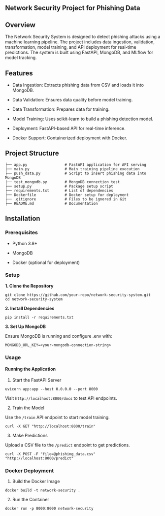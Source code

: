 ## Network Security Project for Phishing Data


## Overview

The Network Security System is designed to detect phishing attacks using a machine learning pipeline. The project includes data ingestion, validation, transformation, model training, and API deployment for real-time predictions. The system is built using FastAPI, MongoDB, and MLflow for model tracking.

## Features

- Data Ingestion: Extracts phishing data from CSV and loads it into MongoDB.

- Data Validation: Ensures data quality before model training.

- Data Transformation: Prepares data for training.

- Model Training: Uses scikit-learn to build a phishing detection model.

- Deployment: FastAPI-based API for real-time inference.

- Docker Support: Containerized deployment with Docker.

## Project Structure

```
├── app.py                 # FastAPI application for API serving
├── main.py                # Main training pipeline execution
├── push_data.py           # Script to insert phishing data into MongoDB
├── test_mongodb.py        # MongoDB connection test
├── setup.py               # Package setup script
├── requirements.txt       # List of dependencies
├── Dockerfile             # Docker setup for deployment
├── .gitignore             # Files to be ignored in Git
├── README.md              # Documentation

```

## Installation

### Prerequisites

- Python 3.8+

- MongoDB

- Docker (optional for deployment)

### Setup

**1. Clone the Repository**
```
git clone https://github.com/your-repo/network-security-system.git
cd network-security-system
```

**2. Install Dependencies**
```
pip install -r requirements.txt
```

**3. Set Up MongoDB**

Ensure MongoDB is running and configure .env with:
```
MONGODB_URL_KEY=<your-mongodb-connection-string>
```

### Usage

#### Running the Application

1. Start the FastAPI Server

```
uvicorn app:app --host 0.0.0.0 --port 8000
```
Visit `http://localhost:8000/docs` to test API endpoints.

2. Train the Model

Use the `/train` API endpoint to start model training.
```
curl -X GET "http://localhost:8000/train"
```
3. Make Predictions

Upload a CSV file to the `/predict` endpoint to get predictions.
```
curl -X POST -F "file=@phishing_data.csv" "http://localhost:8000/predict"
```

### Docker Deployment

1. Build the Docker Image
```
docker build -t network-security .
```

2. Run the Container

```
docker run -p 8000:8000 network-security
```

